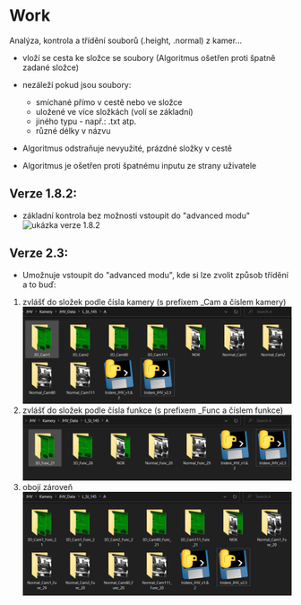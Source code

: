 # Work
Analýza, kontrola a třídění souborů (.height, .normal) z kamer...

- vloží se cesta ke složce se soubory (Algoritmus ošetřen proti špatně zadané složce)
- nezáleží pokud jsou soubory: 
  - smíchané přímo v cestě nebo ve složce
  - uložené ve více složkách (volí se základní)
  - jiného typu - např.: .txt atp.
  - různé délky v názvu
                              
- Algoritmus odstraňuje nevyužité, prázdné složky v cestě
- Algoritmus je ošetřen proti špatnému inputu ze strany uživatele

## Verze 1.8.2:
- základní kontrola bez možnosti vstoupit do "advanced modu"
![ukázka verze 1.8.2](obrázky/obrazek182.png)

## Verze 2.3:
- Umožnuje vstoupit do "advanced modu", kde si lze zvolit způsob třídění a to buď: 
1) zvlášť do složek podle čísla kamery (s prefixem _Cam a číslem kamery)
![ukázka verze 2.3-camera](obrázky/23cam.png)
2) zvlášť do složek podle čísla funkce (s prefixem _Func a číslem funkce)
![ukázka verze 2.3-function](obrázky/23func.png)
3) obojí zároveň
![ukázka verze 2.3-both](obrázky/23both.png)
